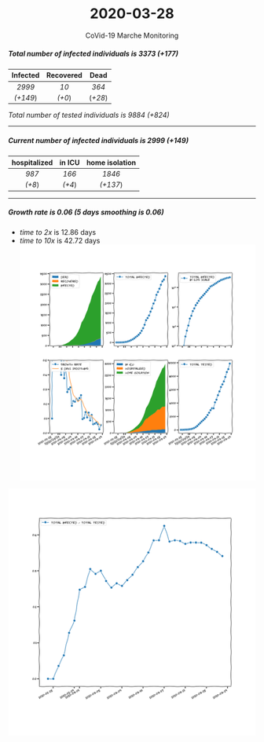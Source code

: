 <div align='center'>

# 2020-03-28
CoVid-19 Marche Monitoring
</div>

##### Total number of infected individuals is 3373 (+177)
Infected | Recovered | Dead
:---: | :---: | :---:
*2999* | *10* | *364*
*(+149*) | *(+0*) | (*+28*)

*Total number of tested individuals is 9884 (+824)*
***
##### Current number of infected individuals is 2999 (+149)
hospitalized | in ICU | home isolation
:---: | :---: | :---:
*987* |*166* |*1846*
*(+8*) |*(+4*) |*(+137*)
***
##### Growth rate is 0.06 (5 days smoothing is 0.06)
- *time to 2x* is 12.86 days
- *time to 10x* is 42.72 days
![stats][stats]

![infected_normalized][infected_normalized]

[stats]: stats_Marche.png
[infected_normalized]: infected_normalized_Marche.png
